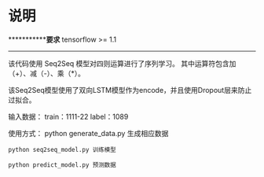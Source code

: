 # 说明
*************************要求**************
tensorflow >= 1.1
******************************************


该代码使用 Seq2Seq 模型对四则运算进行了序列学习。
其中运算符包含加（+）、减（-）、乘（*）。

该Seq2Seq模型使用了双向LSTM模型作为encode，并且使用Dropout层来防止过拟合。

输入数据：
    train：1111-22
    label：1089


使用方式：
    python generate_data.py 生成相应数据

    python seq2seq_model.py 训练模型

    python predict_model.py 预测数据



